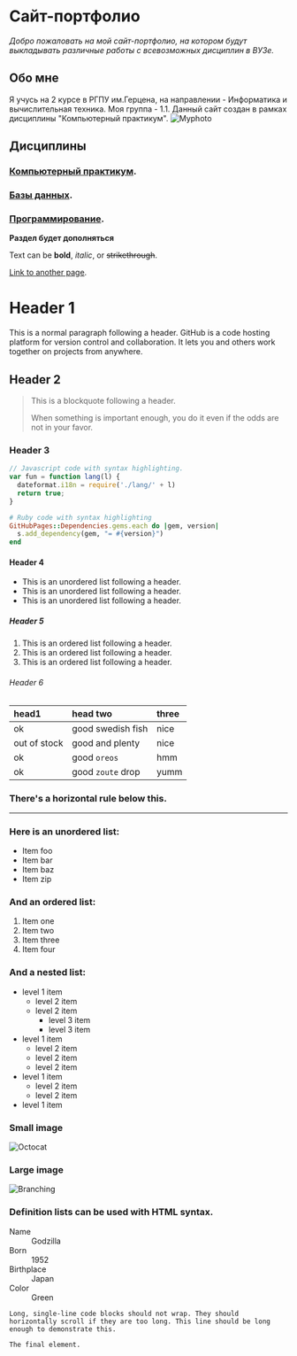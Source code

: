 # Сайт-портфолио

_Добро пожаловать на мой сайт-портфолио, на котором будут выкладывать различные работы с всевозможных дисциплин в ВУЗе._

## Обо мне
Я учусь на 2 курсе в РГПУ им.Герцена, на направлении - Информатика и вычислительная техника. Моя группа - 1.1. Данный сайт создан в рамках дисциплины "Компьютерный практикум".
![Myphoto](https://sun9-84.userapi.com/impg/XuByNnNFoVJPJSJMTrjvHgwbFuwqa7BdBxV_jw/HsJB59JwZCw.jpg?size=720x1080&quality=95&sign=757e4753e5f011ac885bca8e43c6da73&type=album)

## Дисциплины

### [Компьютерный практикум](./second-page.html).
### [Базы данных](./third-page.html).
### [Программирование](./fourth-page.html).

**Раздел будет дополняться**

Text can be **bold**, _italic_, or ~~strikethrough~~.

[Link to another page](./second-page.html).


# Header 1

This is a normal paragraph following a header. GitHub is a code hosting platform for version control and collaboration. It lets you and others work together on projects from anywhere.

## Header 2

> This is a blockquote following a header.
>
> When something is important enough, you do it even if the odds are not in your favor.

### Header 3

```js
// Javascript code with syntax highlighting.
var fun = function lang(l) {
  dateformat.i18n = require('./lang/' + l)
  return true;
}
```

```ruby
# Ruby code with syntax highlighting
GitHubPages::Dependencies.gems.each do |gem, version|
  s.add_dependency(gem, "= #{version}")
end
```

#### Header 4

*   This is an unordered list following a header.
*   This is an unordered list following a header.
*   This is an unordered list following a header.

##### Header 5

1.  This is an ordered list following a header.
2.  This is an ordered list following a header.
3.  This is an ordered list following a header.

###### Header 6

| head1        | head two          | three |
|:-------------|:------------------|:------|
| ok           | good swedish fish | nice  |
| out of stock | good and plenty   | nice  |
| ok           | good `oreos`      | hmm   |
| ok           | good `zoute` drop | yumm  |

### There's a horizontal rule below this.

* * *

### Here is an unordered list:

*   Item foo
*   Item bar
*   Item baz
*   Item zip

### And an ordered list:

1.  Item one
1.  Item two
1.  Item three
1.  Item four

### And a nested list:

- level 1 item
  - level 2 item
  - level 2 item
    - level 3 item
    - level 3 item
- level 1 item
  - level 2 item
  - level 2 item
  - level 2 item
- level 1 item
  - level 2 item
  - level 2 item
- level 1 item

### Small image

![Octocat](https://github.githubassets.com/images/icons/emoji/octocat.png)

### Large image

![Branching](https://user-images.githubusercontent.com/6351798/48032310-63842400-e114-11e8-8db0-06dc0504dcb5.png)


### Definition lists can be used with HTML syntax.

<dl>
<dt>Name</dt>
<dd>Godzilla</dd>
<dt>Born</dt>
<dd>1952</dd>
<dt>Birthplace</dt>
<dd>Japan</dd>
<dt>Color</dt>
<dd>Green</dd>
</dl>

```
Long, single-line code blocks should not wrap. They should horizontally scroll if they are too long. This line should be long enough to demonstrate this.
```

```
The final element.
```
